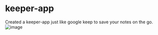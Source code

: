 # keeper-app

Created a keeper-app just like google keep to save your notes on the go.
![image](https://github.com/akrsh-dw/keeper-app/assets/143502402/8ed452b4-53e2-4f57-b670-f5c6e91e316c)
